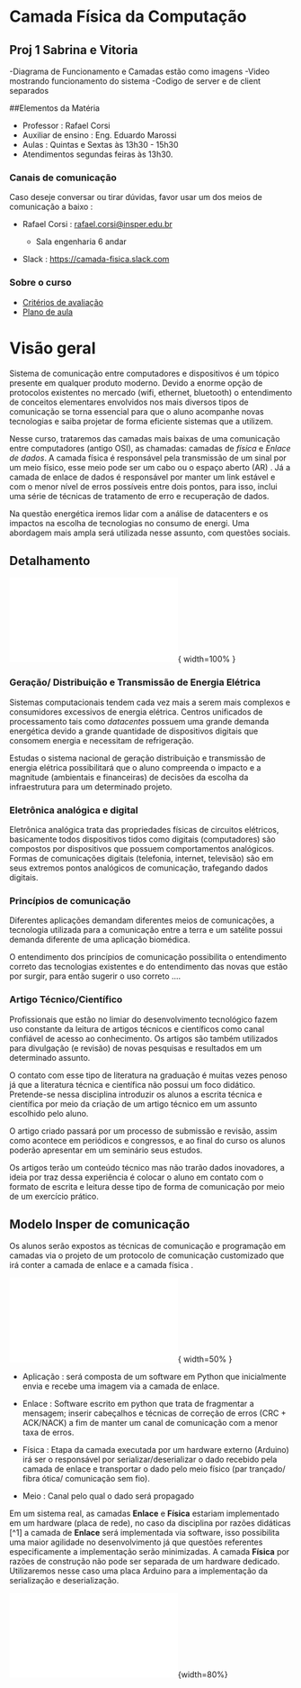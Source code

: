 ﻿
# Camada Física da Computação

## Proj 1 Sabrina e Vitoria

-Diagrama de Funcionamento e Camadas estão como imagens
-Video mostrando funcionamento do sistema
-Codigo de server e de client separados

##Elementos da Matéria

- Professor : Rafael Corsi
- Auxiliar de ensino : Eng. Eduardo Marossi 
- Aulas : Quintas e Sextas às 13h30 - 15h30
- Atendimentos segundas feiras às 13h30.

### Canais de comunicação 

Caso deseje conversar ou tirar dúvidas, favor usar um dos meios de comunicação a baixo :

- Rafael Corsi : rafael.corsi@insper.edu.br
    - Sala engenharia 6 andar

- Slack : https://camada-fisica.slack.com
 
### Sobre o curso

- [Critérios de avaliação 
](https://github.com/Insper/Camada-Fisica-Computacao/wiki/Crit%C3%A9rios-de-Avalia%C3%A7%C3%A3o)
- [Plano de aula]()

# Visão geral

Sistema de comunicação entre computadores e dispositivos é um tópico
presente em qualquer produto moderno. Devido a enorme opção de
protocolos existentes no mercado (wifi, ethernet, bluetooth) o
entendimento de conceitos elementares envolvidos nos mais diversos tipos
de comunicação se torna essencial para que o aluno acompanhe novas
tecnologias e saiba projetar de forma eficiente sistemas que a utilizem.

Nesse curso, trataremos das camadas mais baixas de uma comunicação entre
computadores (antigo OSI), as chamadas: camadas de *física* e *Enlace de
dados*. A camada física é responsável pela transmissão de
um sinal por um meio físico, esse meio pode ser um cabo ou o espaço aberto (AR)
. Já a camada de enlace de dados é responsável por manter um link
estável e com o menor nível de erros possíveis entre dois pontos, para
isso, inclui uma série de técnicas de tratamento de erro e recuperação
de dados.

Na questão energética iremos lidar com a análise de datacenters e os impactos
na escolha de tecnologias no consumo de energi. Uma abordagem mais ampla será
utilizada nesse assunto, com questões sociais.

## Detalhamento 

![Linha do Tempo](imgs/linhaDoTempo.pdf){ width=100% }

### Geração/ Distribuição e Transmissão de Energia Elétrica

Sistemas computacionais tendem cada vez mais a serem mais complexos e consumidores
excessivos de energia elétrica. Centros unificados de processamento tais como
*datacentes* possuem uma grande demanda energética devido a grande quantidade de
dispositivos digitais que consomem energia e necessitam de refrigeração.

Estudas o sistema nacional de geração distribuição e transmissão de energia elétrica
possibilitará que o aluno compreenda o impacto e a magnitude (ambientais e
financeiras) de decisões da escolha da infraestrutura para um determinado projeto.

### Eletrônica analógica e digital

Eletrônica analógica trata das propriedades físicas de circuitos elétricos,
basicamente todos dispositivos tidos como digitais (computadores) são compostos por
dispositivos que possuem comportamentos analógicos. Formas de comunicações 
digitais (telefonia, internet, televisão) são em seus extremos pontos analógicos
de comunicação, trafegando dados digitais. 

### Princípios de comunicação


Diferentes aplicações demandam diferentes meios de comunicações, a tecnologia
utilizada para a comunicação entre a terra e um satélite possui demanda diferente
de uma aplicação biomédica. 

O entendimento dos princípios de comunicação possibilita o entendimento correto
das tecnologias existentes e do entendimento das novas que estão por surgir, para
então sugerir o uso correto ....

### Artigo Técnico/Científico

Profissionais que estão no limiar do desenvolvimento tecnológico fazem uso constante
da leitura de artigos técnicos e científicos como canal confiável de acesso
ao conhecimento. Os artigos são também utilizados para divulgação (e revisão)
de novas pesquisas e resultados em um determinado assunto.

O contato com esse tipo de literatura na graduação é muitas vezes penoso já que a
literatura técnica e científica não possui um foco didático. Pretende-se nessa
disciplina introduzir os alunos a escrita técnica e científica por meio da criação
de um artigo técnico em um assunto escolhido pelo aluno.

O artigo criado passará por um processo de submissão e revisão, assim como acontece em
periódicos e congressos, e ao final do curso os alunos poderão apresentar em um
seminário seus estudos.

Os artigos terão um conteúdo técnico mas não trarão dados inovadores, a ideia por
traz dessa experiência é colocar o aluno em contato com o formato de escrita e leitura
desse tipo de forma de comunicação por meio de um exercício prático.

## Modelo Insper de comunicação

Os alunos serão expostos as técnicas de comunicação e programação em camadas via
o projeto de um protocolo de comunicação customizado que irá conter a camada de
enlace e a camada física . 

![Pilha de comunicação](imgs/pilhaInsper.pdf){ width=50% }

- Aplicação : será composta de um software em Python que inicialmente envia
e recebe uma imagem via a camada de enlace.

- Enlace : Software escrito em python que trata de fragmentar a mensagem;
inserir cabeçalhos e técnicas de correção de erros (CRC + ACK/NACK) a fim de manter
um canal de comunicação com a menor taxa de erros.

- Física : Etapa da camada executada por um hardware externo (Arduino) irá ser o
responsável por serializar/deserializar o dado recebido pela camada de enlace e
transportar o dado pelo meio físico (par trançado/ fibra ótica/ comunicação sem fio).

- Meio : Canal pelo qual o dado será propagado

Em um sistema real, as camadas **Enlace** e **Física** estariam implementado em um
hardware (placa de rede), no caso da disciplina por razões didáticas [^1] a camada
de **Enlace** será implementada via software, isso possibilita uma maior agilidade
no desenvolvimento já que questões referentes especificamente a implementação
serão minimizadas. A camada  **Física** por razões de construção não pode ser
separada de um hardware dedicado. Utilizaremos nesse caso uma placa Arduino
para a implementação da serialização e deserialização. 

![Interface de comunicação entre camadas](imgs/pilhaInsper2.pdf){width=80%}

